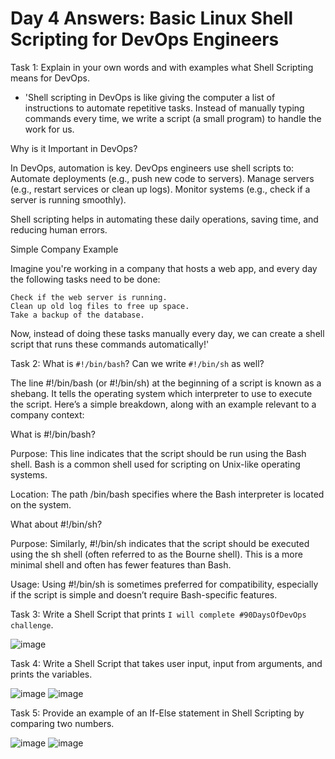 
# Day 4 Answers: Basic Linux Shell Scripting for DevOps Engineers

Task 1: Explain in your own words and with examples what Shell Scripting means for DevOps.
- 'Shell scripting in DevOps is like giving the computer a list of instructions to automate repetitive tasks. Instead of manually typing commands every time, we write a script (a small program) to handle the work for us.

Why is it Important in DevOps?

In DevOps, automation is key. DevOps engineers use shell scripts to:
  Automate deployments (e.g., push new code to servers).
  Manage servers (e.g., restart services or clean up logs).
  Monitor systems (e.g., check if a server is running smoothly).

Shell scripting helps in automating these daily operations, saving time, and reducing human errors.

  Simple Company Example

  Imagine you're working in a company that hosts a web app, and every day the following tasks need to be done:

    Check if the web server is running.
    Clean up old log files to free up space.
    Take a backup of the database.

  Now, instead of doing these tasks manually every day, we can create a shell script that runs these commands automatically!'


Task 2: What is `#!/bin/bash`? Can we write `#!/bin/sh` as well?

The line #!/bin/bash (or #!/bin/sh) at the beginning of a script is known as a shebang. It tells the operating system which interpreter to use to execute the script. Here’s a simple breakdown, along with an example relevant to a company context:

What is #!/bin/bash?

Purpose: This line indicates that the script should be run using the Bash shell. Bash is a common shell used for scripting on Unix-like operating systems.

Location: The path /bin/bash specifies where the Bash interpreter is located on the system.

What about #!/bin/sh?

Purpose: Similarly, #!/bin/sh indicates that the script should be executed using the sh shell (often referred to as the Bourne shell). This is a more minimal shell and often has fewer features than Bash.

Usage: Using #!/bin/sh is sometimes preferred for compatibility, especially if the script is simple and doesn’t require Bash-specific features.

Task 3: Write a Shell Script that prints `I will complete #90DaysOfDevOps challenge`.

![image](https://github.com/Faizan2727/90DaysOfDevOps/blob/master/2024/day04/image/task3.png)

Task 4: Write a Shell Script that takes user input, input from arguments, and prints the variables.

![image](https://github.com/Faizan2727/90DaysOfDevOps/blob/master/2024/day04/image/task4.png)
![image](https://github.com/Faizan2727/90DaysOfDevOps/blob/master/2024/day04/image/task4.1.png)

Task 5: Provide an example of an If-Else statement in Shell Scripting by comparing two numbers.

![image](https://github.com/Faizan2727/90DaysOfDevOps/blob/master/2024/day04/image/task5.png)
![image](https://github.com/Faizan2727/90DaysOfDevOps/blob/master/2024/day04/image/task5.1.png)
